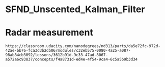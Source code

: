 # SFND_Unscented_Kalman_Filter
# Radar measurement 
```
https://classroom.udacity.com/nanodegrees/nd313/parts/da5e72fc-972d-42ae-bb76-fca3d3b2db06/modules/c32eb575-0080-4a25-a087-98ab84cb3092/lessons/3612b91d-9c33-47ad-8067-a572a6c93837/concepts/f4a8731d-ed4e-4f54-9ca4-6c5a5b9b3d34
```




 